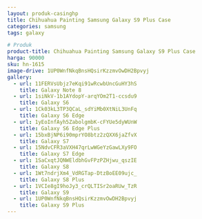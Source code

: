 ```yaml
---
layout: produk-casinghp
title: Chihuahua Painting Samsung Galaxy S9 Plus Case
categories: samsung
tags: galaxy

# Produk
product-title: Chihuahua Painting Samsung Galaxy S9 Plus Case
harga: 90000
sku: hn-1615
image-drive: 1UP0WnfNkqBnsHQsirKzzmvOwDH2Bpvyj
gallery:
  - url: 11FERVsUbjz7eKqi91wRcwbUncGuHY3hS
    title: Galaxy Note 8
  - url: 1siNkV-1b1AYdopY-arqYOm2T1-ccsdu9
    title: Galaxy S6
  - url: 1Ck03kL3TP3QCaL_sdYiMb0XtNiL3UnFq
    title: Galaxy S6 Edge
  - url: 1yEoInfAyh5ZabolgmbK-cFYUe5dyWUnW
    title: Galaxy S6 Edge Plus
  - url: 15bxBjNP6i90mprYO8btz2zQXX6jaZfvX
    title: Galaxy S7
  - url: 15NdvCFR3aVXH47qrLwWGeYzGawLXy9FO
    title: Galaxy S7 Edge
  - url: 1SaCxqtJQNWEldbhGvFPzPZHjwu_qszIE
    title: Galaxy S8
  - url: 1Wt7ndrjXm4_VdRGTap-DtzBoEE09ujc_
    title: Galaxy S8 Plus
  - url: 1VCIe8gI9hoJy3_crQLTISr2oaRUw_TzR
    title: Galaxy S9
  - url: 1UP0WnfNkqBnsHQsirKzzmvOwDH2Bpvyj
    title: Galaxy S9 Plus
---
```

